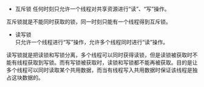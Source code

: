 * 互斥锁
任何时刻只允许一个线程对共享资源进行“读”、“写”操作。 

互斥锁就是不能同时获取的锁，同一时刻只能有一个线程得到互斥锁。

* 读写锁  
只允许一个线程进行“写”操作，允许多个线程同时进行“读”操作。  

读写锁就是把读锁和写锁分离，多个线程可以同时获得读锁，但是读锁被获取时不能有线程获取到写锁。而有写锁被获取时，读锁和写锁都不能再被获取。目的是让多个线程可以同时读取某个共用数据，而当有线程写入共用数据时保证该线程是独占这块数据的。
